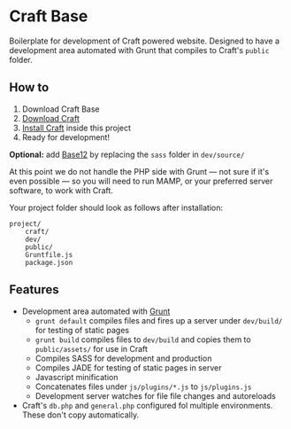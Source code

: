 # Craft Base

Boilerplate for development of Craft powered website. Designed to have a development area automated with Grunt that compiles to Craft's `public` folder.

## How to
1. Download Craft Base
2. [Download Craft](http://buildwithcraft.com/)
3. [Install Craft](http://buildwithcraft.com/docs/installing) inside this project
4. Ready for development!

__Optional:__ add [Base12](http://cballenar.github.io/base12/) by replacing the `sass` folder in `dev/source/`

At this point we do not handle the PHP side with Grunt — not sure if it's even possible — so you will need to run MAMP, or your preferred server software, to work with Craft.

Your project folder should look as follows after installation:

```
project/
	craft/
	dev/
	public/
	Gruntfile.js
	package.json
```


## Features
- Development area automated with [Grunt](gruntjs.com)
	- `grunt default` compiles files and fires up a server under `dev/build/` for testing of static pages
	- `grunt build` compiles files to `dev/build` and copies them to `public/assets/` for use in Craft
	- Compiles SASS for development and production
	- Compiles JADE for testing of static pages in server
	- Javascript minification
	- Concatenates files under `js/plugins/*.js` to `js/plugins.js`
	- Development server watches for file file changes and autoreloads
- Craft's `db.php` and `general.php` configured fol multiple environments. These don't copy automatically.
